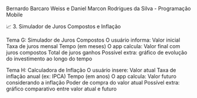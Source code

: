 Bernardo Barcaro Weiss e Daniel Marcon Rodrigues da Silva - Programação Mobile


📈 3. Simulador de Juros Compostos e Inflação


Tema G: Simulador de Juros Compostos
O usuário informa:
Valor inicial
Taxa de juros mensal
Tempo (em meses)
O app calcula:
Valor final com juros compostos
Total de juros ganhos
Possível extra: gráfico de evolução do investimento ao longo do tempo


Tema H: Calculadora de Inflação
O usuário insere:
Valor atual
Taxa de inflação anual (ex: IPCA)
Tempo (em anos)
O app calcula:
Valor futuro considerando a inflação
Poder de compra do valor atual
Possível extra: gráfico comparativo entre valor atual e futuro
